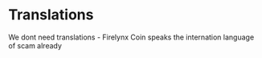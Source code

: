Translations
============

We dont need translations - Firelynx Coin speaks the internation language of scam already